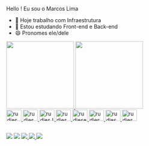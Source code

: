 Hello ! Eu sou o Marcos Lima 


- 🔭 Hoje trabalho com Infraestrutura 
- 🌱 Estou estudando Front-end e Back-end 
- 😄 Pronomes ele/dele



<div>
<a href="https://github.com/mvrudies">
  <img height="180em" src="https://github-readme-stats.vercel.app/api?username=mvrudies&show_icons=true&theme=dark&include_all_commits=true&count_private=true"/>
  <img height="180em" src="https://github-readme-stats.vercel.app/api/top-langs/?username=mvrudies&layout=compact&langs_count=16&theme=dark"/>
</div>


  <img aling = "center" alt = "rudiesHtml" height="30" width="40" src="https://cdn.jsdelivr.net/gh/devicons/devicon/icons/html5/html5-original.svg" />
  <img aling = "center" alt = "rudiesCss" height="30" width="40"  src="https://cdn.jsdelivr.net/gh/devicons/devicon/icons/css3/css3-original.svg"/>
  <img aling = "center" alt = "rudiesJs" height="30" width="40"   src="https://cdn.jsdelivr.net/gh/devicons/devicon/icons/javascript/javascript-original.svg" />
  <img aling = "center" alt = "rudiesNode" height="30" width="40" src="https://cdn.jsdelivr.net/gh/devicons/devicon/icons/nodejs/nodejs-original.svg"/>
  <img aling = "center" alt = "rudiesex" height="30" width="40"   src="https://cdn.jsdelivr.net/gh/devicons/devicon/icons/express/express-original-wordmark.svg"/>
  <img aling = "center" alt = "rudiesPy" height="30" width="40"   src="https://cdn.jsdelivr.net/gh/devicons/devicon/icons/python/python-original.svg" />
  <img aling = "center" alt = "rudiesPy" height="30" width="40"   src="https://cdn.jsdelivr.net/gh/devicons/devicon/icons/wordpress/wordpress-original.svg"/>
  <img aling = "center" alt = "rudiesPs" height="30" width="40"  src="https://cdn.jsdelivr.net/gh/devicons/devicon/icons/photoshop/photoshop-plain.svg"/>
  
  ##
  
  <div>
    <a href="https://www.linkedin.com/in/marcosv-rlima/" target ="_black"><img src="https://img.shields.io/badge/LinkedIn-0077B5?style=for-the-badge&logo=linkedin&logoColor=white"target="_blank"></a>
    <a href="https://www.instagram.com/mvrudies/" target="_black"><img src="https://img.shields.io/badge/Instagram-E4405F?style=for-the-badge&logo=instagram&logoColor=white"target="_blank"></a>
    <a href="https://twitter.com/mvrudies" target="_black"><img src="https://img.shields.io/badge/Twitter-1DA1F2?style=for-the-badge&logo=twitter&logoColor=white"target="_blank"> </a>
     <a href="https://www.twitch.tv/mvrudies"target ="_black"><img src="https://img.shields.io/badge/Twitch-9146FF?style=for-the-badge&logo=twitch&logoColor=white"target="_blank"> </a>
     <a href="mailto:marcos.rudies@live.com"target="_black"><img src="https://img.shields.io/badge/Microsoft_Outlook-0078D4?style=for-the-badge&logo=microsoft-outlook&logoColor=white"target="_blanck"> </a>
    
  </div>  
    


